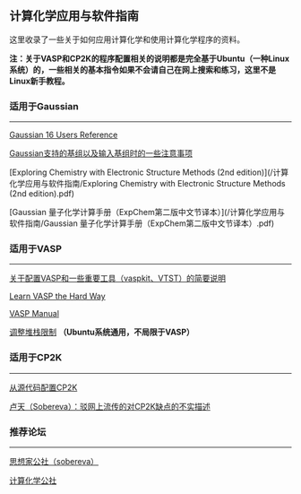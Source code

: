 ## 计算化学应用与软件指南



这里收录了一些关于如何应用计算化学和使用计算化学程序的资料。

**注：关于VASP和CP2K的程序配置相关的说明都是完全基于Ubuntu（一种Linux系统）的，一些相关的基本指令如果不会请自己在网上搜索和练习，这里不是Linux新手教程。**

### 适用于Gaussian

___

[Gaussian 16 Users Reference](https://gaussian.com/man/)

[Gaussian支持的基组以及输入基组时的一些注意事项](http://gaussian.com/basissets/)

[Exploring Chemistry with Electronic Structure Methods (2nd edition)](/计算化学应用与软件指南/Exploring Chemistry with Electronic Structure Methods (2nd edition).pdf)

[Gaussian 量子化学计算手册（ExpChem第二版中文节译本）](/计算化学应用与软件指南/Gaussian 量子化学计算手册（ExpChem第二版中文节译本）.pdf)

### 适用于VASP

___

[关于配置VASP和一些重要工具（vaspkit、VTST）的简要说明](/计算化学应用与软件指南/配置VASP/)

[Learn VASP the Hard Way](https://www.bigbrosci.com/)

[VASP Manual](https://www.vasp.at/wiki/index.php/The_VASP_Manual)

[调整堆栈限制](/计算化学应用与软件指南/调整堆栈限制/) **（Ubuntu系统通用，不局限于VASP）**

### 适用于CP2K

___

[从源代码配置CP2K](/计算化学应用与软件指南/配置CP2K/)

[卢天（Sobereva）：驳网上流传的对CP2K缺点的不实描述](http://sobereva.com/729)

### 推荐论坛

___

[思想家公社（sobereva）](http://sobereva.com/)

[计算化学公社](http://bbs.keinsci.com/forum.php)

